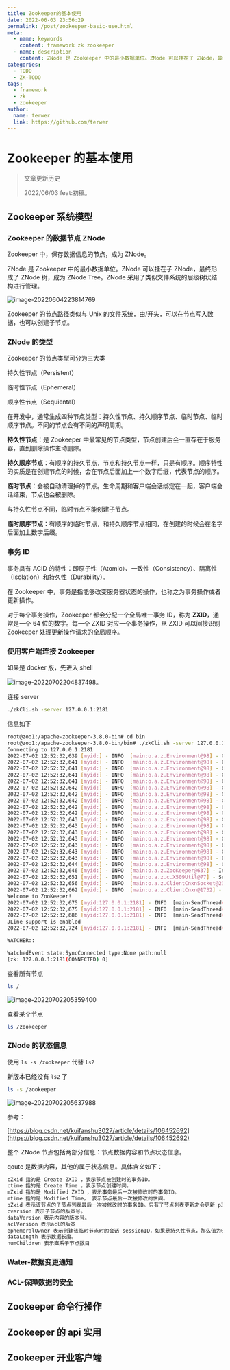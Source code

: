 ```yaml
---
title: Zookeeper的基本使用
date: 2022-06-03 23:56:29
permalink: /post/zookeeper-basic-use.html
meta:
  - name: keywords
    content: framework zk zookeeper
  - name: description
    content: ZNode 是 Zookeeper 中的最小数据单位。ZNode 可以挂在子 ZNode，最终形成了 ZNode 树，成为 ZNode Tree。ZNode 采用了类似文件系统的层级树状结构进行管理。
categories:
  - TODO
  - ZK-TODO
tags:
  - framework
  - zk
  - zookeeper
author: 
  name: terwer
  link: https://github.com/terwer
---
```


# Zookeeper 的基本使用

> 文章更新历史
>
> 2022/06/03 feat:初稿。
>

## Zookeeper 系统模型

### Zookeeper 的数据节点 ZNode

Zookeeper 中，保存数据信息的节点，成为 ZNode。

ZNode 是 Zookeeper 中的最小数据单位。ZNode 可以挂在子 ZNode，最终形成了 ZNode 树，成为 ZNode Tree。ZNode 采用了类似文件系统的层级树状结构进行管理。

![image-20220604223814769](https://ghproxy.com/https://raw.githubusercontent.com/terwer/upload/main/img/20220604223819.png)

Zookeeper 的节点路径类似与 Unix 的文件系统，由/开头，可以在节点写入数据，也可以创建子节点。

### ZNode 的类型

Zookeeper 的节点类型可分为三大类

持久性节点（Persistent）

临时性节点（Ephemeral）

顺序性节点（Sequiental）

在开发中，通常生成四种节点类型：持久性节点、持久顺序节点、临时节点、临时顺序节点。不同的节点会有不同的声明周期。

**持久性节点**：是 Zookeeper 中最常见的节点类型，节点创建后会一直存在于服务器，直到删除操作主动删除。

**持久顺序节点**：有顺序的持久节点，节点和持久节点一样，只是有顺序。顺序特性的实质是在创建节点的时候，会在节点后面加上一个数字后缀，代表节点的顺序。

**临时节点**：会被自动清理掉的节点。生命周期和客户端会话绑定在一起，客户端会话结束，节点也会被删除。

与持久性节点不同，临时节点不能创建子节点。

**临时顺序节点**：有顺序的临时节点，和持久顺序节点相同，在创建的时候会在名字后面加上数字后缀。

### 事务 ID

事务具有 ACID 的特性：即原子性（Atomic）、一致性（Consistency）、隔离性（Isolation）和持久性（Durability）。

在 Zookeeper 中，事务是指能够改变服务器状态的操作，也称之为事务操作或者更新操作。

对于每个事务操作，Zookeeper 都会分配一个全局唯一事务 ID，称为 **ZXID**，通常是一个 64 位的数字。每一个 ZXID 对应一个事务操作，从 ZXID 可以间接识别 Zookeeper 处理更新操作请求的全局顺序。

### 使用客户端连接 Zookeeper

如果是 docker 版，先进入 shell

![image-20220702204837498](https://ghproxy.com/https://raw.githubusercontent.com/terwer/upload/main/img/20220702204843.png)。

连接 server

```bash
./zkCli.sh -server 127.0.0.1:2181
```

信息如下

```bash
root@zoo1:/apache-zookeeper-3.8.0-bin# cd bin
root@zoo1:/apache-zookeeper-3.8.0-bin/bin# ./zkCli.sh -server 127.0.0.1:2181
Connecting to 127.0.0.1:2181
2022-07-02 12:52:32,639 [myid:] - INFO  [main:o.a.z.Environment@98] - Client environment:zookeeper.version=3.8.0-5a02a05eddb59aee6ac762f7ea82e92a68eb9c0f, built on 2022-02-25 08:49 UTC
2022-07-02 12:52:32,641 [myid:] - INFO  [main:o.a.z.Environment@98] - Client environment:host.name=zoo1
2022-07-02 12:52:32,641 [myid:] - INFO  [main:o.a.z.Environment@98] - Client environment:java.version=11.0.15
2022-07-02 12:52:32,641 [myid:] - INFO  [main:o.a.z.Environment@98] - Client environment:java.vendor=Oracle Corporation
2022-07-02 12:52:32,641 [myid:] - INFO  [main:o.a.z.Environment@98] - Client environment:java.home=/usr/local/openjdk-11
2022-07-02 12:52:32,642 [myid:] - INFO  [main:o.a.z.Environment@98] - Client environment:java.class.path=/apache-zookeeper-3.8.0-bin/bin/../zookeeper-server/target/classes:/apache-zookeeper-3.8.0-bin/bin/../build/classes:/apache-zookeeper-3.8.0-bin/bin/../zookeeper-server/target/lib/*.jar:/apache-zookeeper-3.8.0-bin/bin/../build/lib/*.jar:/apache-zookeeper-3.8.0-bin/bin/../lib/zookeeper-prometheus-metrics-3.8.0.jar:/apache-zookeeper-3.8.0-bin/bin/../lib/zookeeper-jute-3.8.0.jar:/apache-zookeeper-3.8.0-bin/bin/../lib/zookeeper-3.8.0.jar:/apache-zookeeper-3.8.0-bin/bin/../lib/snappy-java-1.1.7.7.jar:/apache-zookeeper-3.8.0-bin/bin/../lib/slf4j-api-1.7.30.jar:/apache-zookeeper-3.8.0-bin/bin/../lib/simpleclient_servlet-0.9.0.jar:/apache-zookeeper-3.8.0-bin/bin/../lib/simpleclient_hotspot-0.9.0.jar:/apache-zookeeper-3.8.0-bin/bin/../lib/simpleclient_common-0.9.0.jar:/apache-zookeeper-3.8.0-bin/bin/../lib/simpleclient-0.9.0.jar:/apache-zookeeper-3.8.0-bin/bin/../lib/netty-transport-native-unix-common-4.1.73.Final.jar:/apache-zookeeper-3.8.0-bin/bin/../lib/netty-transport-native-epoll-4.1.73.Final.jar:/apache-zookeeper-3.8.0-bin/bin/../lib/netty-transport-classes-epoll-4.1.73.Final.jar:/apache-zookeeper-3.8.0-bin/bin/../lib/netty-transport-4.1.73.Final.jar:/apache-zookeeper-3.8.0-bin/bin/../lib/netty-tcnative-classes-2.0.48.Final.jar:/apache-zookeeper-3.8.0-bin/bin/../lib/netty-tcnative-2.0.48.Final.jar:/apache-zookeeper-3.8.0-bin/bin/../lib/netty-resolver-4.1.73.Final.jar:/apache-zookeeper-3.8.0-bin/bin/../lib/netty-handler-4.1.73.Final.jar:/apache-zookeeper-3.8.0-bin/bin/../lib/netty-common-4.1.73.Final.jar:/apache-zookeeper-3.8.0-bin/bin/../lib/netty-codec-4.1.73.Final.jar:/apache-zookeeper-3.8.0-bin/bin/../lib/netty-buffer-4.1.73.Final.jar:/apache-zookeeper-3.8.0-bin/bin/../lib/metrics-core-4.1.12.1.jar:/apache-zookeeper-3.8.0-bin/bin/../lib/logback-core-1.2.10.jar:/apache-zookeeper-3.8.0-bin/bin/../lib/logback-classic-1.2.10.jar:/apache-zookeeper-3.8.0-bin/bin/../lib/jline-2.14.6.jar:/apache-zookeeper-3.8.0-bin/bin/../lib/jetty-util-ajax-9.4.43.v20210629.jar:/apache-zookeeper-3.8.0-bin/bin/../lib/jetty-util-9.4.43.v20210629.jar:/apache-zookeeper-3.8.0-bin/bin/../lib/jetty-servlet-9.4.43.v20210629.jar:/apache-zookeeper-3.8.0-bin/bin/../lib/jetty-server-9.4.43.v20210629.jar:/apache-zookeeper-3.8.0-bin/bin/../lib/jetty-security-9.4.43.v20210629.jar:/apache-zookeeper-3.8.0-bin/bin/../lib/jetty-io-9.4.43.v20210629.jar:/apache-zookeeper-3.8.0-bin/bin/../lib/jetty-http-9.4.43.v20210629.jar:/apache-zookeeper-3.8.0-bin/bin/../lib/javax.servlet-api-3.1.0.jar:/apache-zookeeper-3.8.0-bin/bin/../lib/jackson-databind-2.13.1.jar:/apache-zookeeper-3.8.0-bin/bin/../lib/jackson-core-2.13.1.jar:/apache-zookeeper-3.8.0-bin/bin/../lib/jackson-annotations-2.13.1.jar:/apache-zookeeper-3.8.0-bin/bin/../lib/commons-io-2.11.0.jar:/apache-zookeeper-3.8.0-bin/bin/../lib/commons-cli-1.4.jar:/apache-zookeeper-3.8.0-bin/bin/../lib/audience-annotations-0.12.0.jar:/apache-zookeeper-3.8.0-bin/bin/../zookeeper-*.jar:/apache-zookeeper-3.8.0-bin/bin/../zookeeper-server/src/main/resources/lib/*.jar:/conf:
2022-07-02 12:52:32,642 [myid:] - INFO  [main:o.a.z.Environment@98] - Client environment:java.library.path=/usr/java/packages/lib:/usr/lib64:/lib64:/lib:/usr/lib
2022-07-02 12:52:32,642 [myid:] - INFO  [main:o.a.z.Environment@98] - Client environment:java.io.tmpdir=/tmp
2022-07-02 12:52:32,642 [myid:] - INFO  [main:o.a.z.Environment@98] - Client environment:java.compiler=<NA>
2022-07-02 12:52:32,642 [myid:] - INFO  [main:o.a.z.Environment@98] - Client environment:os.name=Linux
2022-07-02 12:52:32,643 [myid:] - INFO  [main:o.a.z.Environment@98] - Client environment:os.arch=amd64
2022-07-02 12:52:32,643 [myid:] - INFO  [main:o.a.z.Environment@98] - Client environment:os.version=5.10.104-linuxkit
2022-07-02 12:52:32,643 [myid:] - INFO  [main:o.a.z.Environment@98] - Client environment:user.name=root
2022-07-02 12:52:32,643 [myid:] - INFO  [main:o.a.z.Environment@98] - Client environment:user.home=/root
2022-07-02 12:52:32,643 [myid:] - INFO  [main:o.a.z.Environment@98] - Client environment:user.dir=/apache-zookeeper-3.8.0-bin/bin
2022-07-02 12:52:32,643 [myid:] - INFO  [main:o.a.z.Environment@98] - Client environment:os.memory.free=116MB
2022-07-02 12:52:32,643 [myid:] - INFO  [main:o.a.z.Environment@98] - Client environment:os.memory.max=256MB
2022-07-02 12:52:32,644 [myid:] - INFO  [main:o.a.z.Environment@98] - Client environment:os.memory.total=128MB
2022-07-02 12:52:32,646 [myid:] - INFO  [main:o.a.z.ZooKeeper@637] - Initiating client connection, connectString=127.0.0.1:2181 sessionTimeout=30000 watcher=org.apache.zookeeper.ZooKeeperMain$MyWatcher@6ec8211c
2022-07-02 12:52:32,651 [myid:] - INFO  [main:o.a.z.c.X509Util@77] - Setting -D jdk.tls.rejectClientInitiatedRenegotiation=true to disable client-initiated TLS renegotiation
2022-07-02 12:52:32,656 [myid:] - INFO  [main:o.a.z.ClientCnxnSocket@239] - jute.maxbuffer value is 1048575 Bytes
2022-07-02 12:52:32,662 [myid:] - INFO  [main:o.a.z.ClientCnxn@1732] - zookeeper.request.timeout value is 0. feature enabled=false
Welcome to ZooKeeper!
2022-07-02 12:52:32,675 [myid:127.0.0.1:2181] - INFO  [main-SendThread(127.0.0.1:2181):o.a.z.ClientCnxn$SendThread@1171] - Opening socket connection to server localhost/127.0.0.1:2181.
2022-07-02 12:52:32,675 [myid:127.0.0.1:2181] - INFO  [main-SendThread(127.0.0.1:2181):o.a.z.ClientCnxn$SendThread@1173] - SASL config status: Will not attempt to authenticate using SASL (unknown error)
2022-07-02 12:52:32,686 [myid:127.0.0.1:2181] - INFO  [main-SendThread(127.0.0.1:2181):o.a.z.ClientCnxn$SendThread@1005] - Socket connection established, initiating session, client: /127.0.0.1:49668, server: localhost/127.0.0.1:2181
JLine support is enabled
2022-07-02 12:52:32,724 [myid:127.0.0.1:2181] - INFO  [main-SendThread(127.0.0.1:2181):o.a.z.ClientCnxn$SendThread@1444] - Session establishment complete on server localhost/127.0.0.1:2181, session id = 0x100004a571a0000, negotiated timeout = 30000

WATCHER::

WatchedEvent state:SyncConnected type:None path:null
[zk: 127.0.0.1:2181(CONNECTED) 0] 
```

查看所有节点

```bash
ls /
```

![image-20220702205359400](https://ghproxy.com/https://raw.githubusercontent.com/terwer/upload/main/img/20220702205359.png)

查看某个节点

```bash
ls /zookeeper
```

### ZNode 的状态信息

使用 `ls -s /zookeeper` 代替 `ls2`

新版本已经没有 `ls2` 了

```bash
ls -s /zookeeper
```

![image-20220702205637988](https://ghproxy.com/https://raw.githubusercontent.com/terwer/upload/main/img/20220702205638.png)

参考：

[https://blog.csdn.net/kuifanshu3027/article/details/106452692](https://blog.csdn.net/kuifanshu3027/article/details/106452692)

整个 ZNode 节点包括两部分信息：节点数据内容和节点状态信息。

qoute 是数据内容，其他的属于状态信息。具体含义如下：

```bash
cZxid 指的是 Create ZXID ，表示节点被创建时的事务ID。
ctime 指的是 Create Time ，表示节点创建时间。
mZxid 指的是 Modified ZXID ，表示事务最后一次被修改时的事务ID。
mtime 指的是 Modified Time， 表示节点最后一次被修改的世间。
pZxid 表示该节点的子节点列表最后一次被修改时的事务ID。只有子节点列表更新才会更新 pZxid，子节点内容变更不会更新。
cversion 表示子节点的版本号。
dataVersion 表示内容的版本号。
aclVersion 表示acl的版本
ephemeralOwner 表示创建该临时节点时的会话 sessionID，如果是持久性节点，那么值为0。
dataLength 表示数据长度。
numChildren 表示直系子节点数目
```

### Water-数据变更通知

### ACL-保障数据的安全

## Zookeeper 命令行操作

## Zookeeper 的 api 实用

## Zookeeper 开业客户端